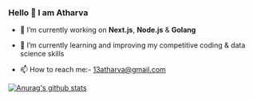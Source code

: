 ### Hello 👋 I am Atharva

<!--
**Atharva13/Atharva13** is a ✨ _special_ ✨ repository because its `README.md` (this file) appears on your GitHub profile.

Here are some ideas to get you started:

- 🔭 I’m currently working on ...
- 🌱 I’m currently learning ...
- 👯 I’m looking to collaborate on ...
- 🤔 I’m looking for help with ...
- 💬 Ask me about ...
- 📫 How to reach me: ...
- 😄 Pronouns: ...
- ⚡ Fun fact: ...
-->

- 🔭 I’m currently working on **Next.js**, **Node.js** & **Golang**

- 🌱 I’m currently learning and improving my competitive coding & data science skills

- 📫 How to reach me:- 13atharva@gmail.com

[![Anurag's github stats](https://github-readme-stats.vercel.app/api?username=Atharva13)](https://github.com/anuraghazra/github-readme-stats)

